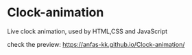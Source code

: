 # Clock-animation
Live clock animation, used by HTML,CSS and JavaScript 

check the preview: https://anfas-kk.github.io/Clock-animation/
